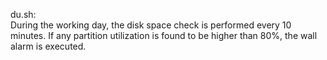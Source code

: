 du.sh:<br >
During the working day, the disk space check is performed every 10 minutes. If any partition utilization is found to be higher than 80%, the wall alarm is executed.
